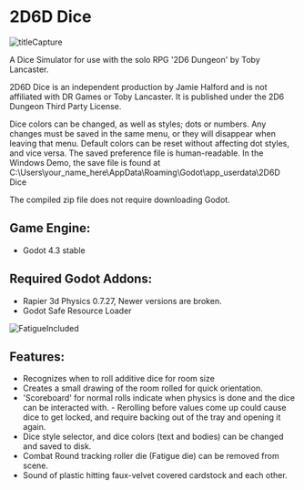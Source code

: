 # 2D6D Dice

![titleCapture](https://github.com/user-attachments/assets/8454851c-23c8-4458-9e9d-c5b8f99ff938)

A Dice Simulator for use with the solo RPG '2D6 Dungeon' by Toby Lancaster. 

2D6D Dice is an independent production by Jamie Halford and is not affiliated with DR Games or Toby Lancaster. It is published under the 2D6 Dungeon Third Party License.

Dice colors can be changed, as well as styles; dots or numbers. Any changes must be saved in the same menu, or they will disappear when leaving that menu. Default colors can be reset without affecting dot styles, and vice versa. The saved preference file is human-readable.
In the Windows Demo, the save file is found at C:\Users\your_name_here\AppData\Roaming\Godot\app_userdata\2D6D Dice

The compiled zip file does not require downloading Godot.

## Game Engine:
- Godot 4.3 stable

## Required Godot Addons:
- Rapier 3d Physics 0.7.27, Newer versions are broken.
- Godot Safe Resource Loader

![FatigueIncluded](https://github.com/user-attachments/assets/d62beab4-bf8c-462d-b5b3-425e93d9f653)

## Features:
- Recognizes when to roll additive dice for room size
- Creates a small drawing of the room rolled for quick orientation.
- 'Scoreboard' for normal rolls indicate when physics is done and the dice can be interacted with. - Rerolling before values come up could cause dice to get locked, and require backing out of the tray and opening it again.
- Dice style selector, and dice colors (text and bodies) can be changed and saved to disk.
- Combat Round tracking roller die (Fatigue die) can be removed from scene.
- Sound of plastic hitting faux-velvet covered cardstock and each other.
